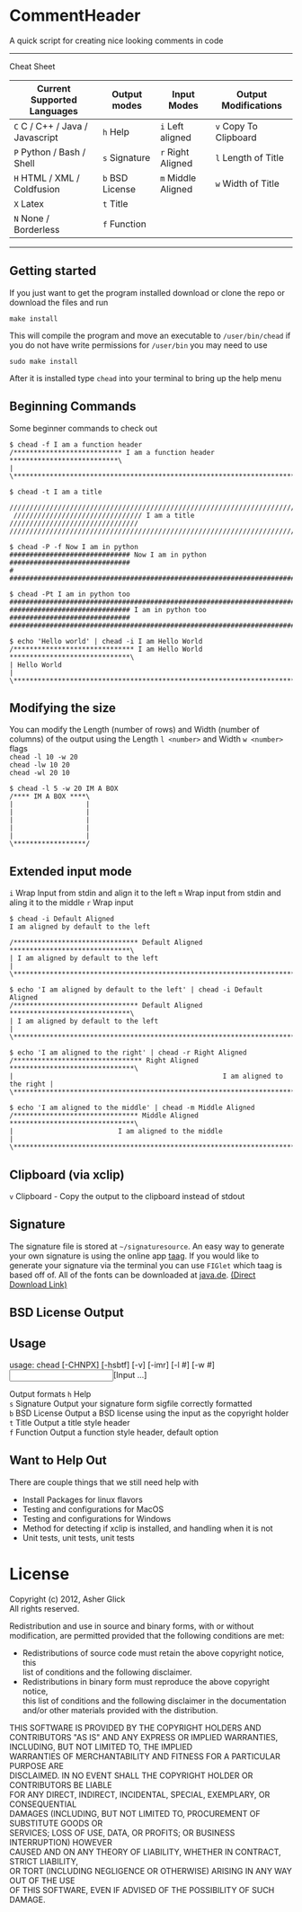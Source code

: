 CommentHeader
=============
A quick script for creating nice looking comments in code  

--------------------------------------------------------------------------------

Cheat Sheet

Current Supported Languages     | Output modes       | Input Modes         | Output Modifications
--------------------------------|--------------------|---------------------|---------------------
`C` C / C++ / Java / Javascript | `h` Help           | `i` Left aligned    | `v` Copy To Clipboard
`P` Python / Bash / Shell       | `s` Signature      | `r` Right Aligned   | `l` Length of Title
`H` HTML / XML / Coldfusion     | `b` BSD License    | `m` Middle Aligned  | `w` Width of Title
`X` Latex                       | `t` Title                              
`N` None / Borderless           | `f` Function   

--------------------------------------------------------------------------------


Getting started
---------------
If you just want to get the program installed download or clone the repo or download the files and run  

    make install

This will compile the program and move an executable to `/user/bin/chead`
if you do not have write permissions for `/user/bin` you may need to use

    sudo make install

After it is installed type `chead` into your terminal to bring up the help menu


Beginning Commands
------------------
Some beginner commands to check out

	$ chead -f I am a function header
    /*************************** I am a function header ***************************\
	| 
	\******************************************************************************/

	$ chead -t I am a title
      //////////////////////////////////////////////////////////////////////////////
	 //////////////////////////////// I am a title //////////////////////////////// 
	//////////////////////////////////////////////////////////////////////////////  
    
    $ chead -P -f Now I am in python
    ############################## Now I am in python ##############################
	# 
	################################################################################
    
    $ chead -Pt I am in python too
    ################################################################################
	############################## I am in python too ##############################
	################################################################################

	$ echo 'Hello world' | chead -i I am Hello World
	/****************************** I am Hello World ******************************\
	| Hello World                                                                  |
	\******************************************************************************/


Modifying the size
------------------
You can modify the Length (number of rows) and Width (number of columns) of the output using the Length `l <number>` and Width `w <number>` flags  
`chead -l 10 -w 20`  
`chead -lw 10 20`  
`chead -wl 20 10`  

	$ chead -l 5 -w 20 IM A BOX
	/**** IM A BOX ****\
	|                  |
	|                  |
	|                  |
	|                  |
	|                  |
	\******************/



Extended input mode
-------------------
`i` Wrap Input from stdin and align it to the left
`m` Wrap input from stdin and aling it to the middle
`r` Wrap input 

	$ chead -i Default Aligned
	I am aligned by default to the left

	/******************************* Default Aligned ******************************\
	| I am aligned by default to the left                                          |
	\******************************************************************************/

	$ echo 'I am aligned by default to the left' | chead -i Default Aligned
	/******************************* Default Aligned ******************************\
	| I am aligned by default to the left                                          |
	\******************************************************************************/

	$ echo 'I am aligned to the right' | chead -r Right Aligned
	/******************************** Right Aligned *******************************\
	|                                                    I am aligned to the right |
	\******************************************************************************/

	$ echo 'I am aligned to the middle' | chead -m Middle Aligned
	/******************************* Middle Aligned *******************************\
	|                          I am aligned to the middle                          |
	\******************************************************************************/

Clipboard (via xclip)
---------------------
`v`   Clipboard - Copy the output to the clipboard instead of stdout

Signature
---------
The signature file is stored at `~/signaturesource`. An easy way to generate your own signature is using the online app [taag](http://patorjk.com/software/taag/#p=display&f=Georgia11&t=Signature%0A). If you would like to generate your signature via the terminal you can use `FIGlet` which taag is based off of. All of the fonts can be downloaded at [java.de](http://www.jave.de/figlet/fonts.html). [(Direct Download Link)](http://www.jave.de/figlet/figletfonts40.zip)

BSD License Output
------------------


Usage
------------
usage: chead [-CHNPX] [-hsbtf] [-v] [-imr] [-l #] [-w #] <Input>[Input ...] 


Output formats
`h`   Help                                                                     
`s`   Signature    Output your signature form sigfile correctly formatted      
`b`   BSD License  Output a BSD license using the input as the copyright holder
`t`   Title        Output a title style header                                 
`f`   Function     Output a function style header, default option              
 

Want to Help Out
----------------
There are couple things that we still need help with
- Install Packages for linux flavors
- Testing and configurations for MacOS
- Testing and configurations for Windows
- Method for detecting if xclip is installed, and handling when it is not
- Unit tests, unit tests, unit tests


License
=======
Copyright (c) 2012, Asher Glick                                                 
All rights reserved.                                                            
                                                                                
Redistribution and use in source and binary forms, with or without              
modification, are permitted provided that the following conditions are met:     
                                                                                
* Redistributions of source code must retain the above copyright notice, this   
  list of conditions and the following disclaimer.                              
* Redistributions in binary form must reproduce the above copyright notice,     
  this list of conditions and the following disclaimer in the documentation     
  and/or other materials provided with the distribution.                        
                                                                                
THIS SOFTWARE IS PROVIDED BY THE COPYRIGHT HOLDERS AND CONTRIBUTORS "AS IS" AND 
ANY EXPRESS OR IMPLIED WARRANTIES, INCLUDING, BUT NOT LIMITED TO, THE IMPLIED   
WARRANTIES OF MERCHANTABILITY AND FITNESS FOR A PARTICULAR PURPOSE ARE          
DISCLAIMED. IN NO EVENT SHALL THE COPYRIGHT HOLDER OR CONTRIBUTORS BE LIABLE    
FOR ANY DIRECT, INDIRECT, INCIDENTAL, SPECIAL, EXEMPLARY, OR CONSEQUENTIAL      
DAMAGES (INCLUDING, BUT NOT LIMITED TO, PROCUREMENT OF SUBSTITUTE GOODS OR      
SERVICES; LOSS OF USE, DATA, OR PROFITS; OR BUSINESS INTERRUPTION) HOWEVER      
CAUSED AND ON ANY THEORY OF LIABILITY, WHETHER IN CONTRACT, STRICT LIABILITY,   
OR TORT (INCLUDING NEGLIGENCE OR OTHERWISE) ARISING IN ANY WAY OUT OF THE USE   
OF THIS SOFTWARE, EVEN IF ADVISED OF THE POSSIBILITY OF SUCH DAMAGE.            